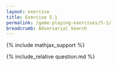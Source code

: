 ```yaml
---
layout: exercise
title: Exercise 5.1
permalink: /game-playing-exercises/5-1/
breadcrumb: Adversarial Search
---
```


{% include mathjax_support %}

<div><i class="arrow-up" data-chapter="game-playing-exercises" data-exercise="ex_1" data-rating="0"></i></div>
{% include_relative question.md %}
